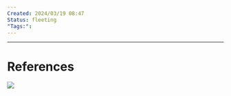 ```yaml
---
Created: 2024/03/19 08:47
Status: fleeting
"Tags:":
---
```


---
# References
![](https://www.youtube.com/watch?v=9e_CuyYqLKk&list=PLmwaCUBw5TkIrGOm_CqB8MDqyrkhJmSse&index=12)
